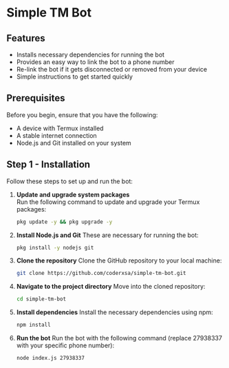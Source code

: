 # Simple TM Bot
## Features

- Installs necessary dependencies for running the bot
- Provides an easy way to link the bot to a phone number
- Re-link the bot if it gets disconnected or removed from your device
- Simple instructions to get started quickly

## Prerequisites

Before you begin, ensure that you have the following:

- A device with Termux installed
- A stable internet connection
- Node.js and Git installed on your system

## Step 1 - Installation

Follow these steps to set up and run the bot:

1. **Update and upgrade system packages**  
   Run the following command to update and upgrade your Termux packages:
   ```bash
   pkg update -y && pkg upgrade -y
2. **Install Node.js and Git**
   These are necessary for running the bot:
   ```bash
   pkg install -y nodejs git
3. **Clone the repository**
   Clone the GitHub repository to your local machine:
   ```bash
   git clone https://github.com/coderxsa/simple-tm-bot.git

4. **Navigate to the project directory**
   Move into the cloned repository:
   ```bash
   cd simple-tm-bot
5. **Install dependencies**
   Install the necessary dependencies using npm:
   ```bash
   npm install
6. **Run the bot**
   Run the bot with the following command (replace 27938337 with your specific phone number):
   ```bash
   node index.js 27938337



